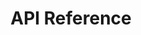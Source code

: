 ---
title: API Reference

language_tabs: # must be one of https://git.io/vQNgJ
  - shell : cURL
  - csharp : C#

toc_footers:

includes:
  - core/index
  - core/introduction
  - core/introduction/basics
  - core/introduction/environments
  - core/introduction/pagination
  - core/introduction/errors
  - core/introduction/rate_limits

  - customer/index
  - customer/introduction
  - customer/order_request/index
  - customer/order_request/create_room_rental
  - customer/order_request/create_virtual_lab
  - customer/order_request/list
  - customer/order_request/get
  - customer/order_request/cancel
  - customer/order/index
  - customer/order/list
  - customer/order/get
  - customer/course/index
  - customer/course/list
  - customer/course/get
  
  - partner/index
  - partner/introduction
  - partner/messaging_send_email
  - partner/referral_create_customer_lead
  - partner/room_rental_location_find_nearby

  - appendix/index
  - appendix/introduction
  - appendix/lists/timezone
  - appendix/lists/virtual_lab_datacenters

search: true
---